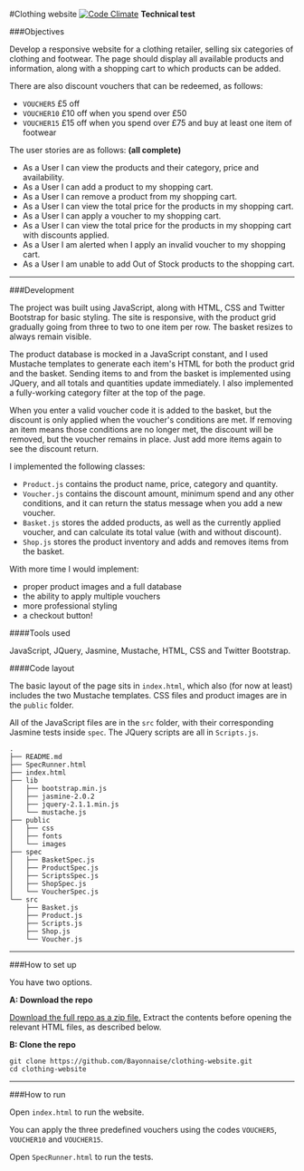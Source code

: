 #Clothing website [![Code Climate](https://codeclimate.com/github/Bayonnaise/clothing-website/badges/gpa.svg)](https://codeclimate.com/github/Bayonnaise/clothing-website)
**Technical test**

###Objectives

Develop a responsive website for a clothing retailer, selling six categories of clothing and footwear. The page should display all available products and information, along with a shopping cart to which products can be added.

There are also discount vouchers that can be redeemed, as follows:
- `VOUCHER5`  £5 off
- `VOUCHER10` £10 off when you spend over £50
- `VOUCHER15` £15 off when you spend over £75 and buy at least one item of footwear

The user stories are as follows: **(all complete)**
- As a User I can view the products and their category, price and availability.
- As a User I can add a product to my shopping cart.
- As a User I can remove a product from my shopping cart.
- As a User I can view the total price for the products in my shopping cart.
- As a User I can apply a voucher to my shopping cart.
- As a User I can view the total price for the products in my shopping cart with discounts applied.
- As a User I am alerted when I apply an invalid voucher to my shopping cart.
- As a User I am unable to add Out of Stock products to the shopping cart.

---

###Development

The project was built using JavaScript, along with HTML, CSS and Twitter Bootstrap for basic styling. The site is responsive, with the product grid gradually going from three to two to one item per row. The basket resizes to always remain visible. 

The product database is mocked in a JavaScript constant, and I used Mustache templates to generate each item's HTML for both the product grid and the basket. Sending items to and from the basket is implemented using JQuery, and all totals and quantities update immediately. I also implemented a fully-working category filter at the top of the page.

When you enter a valid voucher code it is added to the basket, but the discount is only applied when the voucher's conditions are met. If removing an item means those conditions are no longer met, the discount will be removed, but the voucher remains in place. Just add more items again to see the discount return.

I implemented the following classes:
- `Product.js` contains the product name, price, category and quantity.
- `Voucher.js` contains the discount amount, minimum spend and any other conditions, and it can return the status message when you add a new voucher.
- `Basket.js` stores the added products, as well as the currently applied voucher, and can calculate its total value (with and without discount).
- `Shop.js` stores the product inventory and adds and removes items from the basket.

With more time I would implement:
- proper product images and a full database
- the ability to apply multiple vouchers
- more professional styling
- a checkout button!

####Tools used

JavaScript, JQuery, Jasmine, Mustache, HTML, CSS and Twitter Bootstrap.

####Code layout

The basic layout of the page sits in `index.html`, which also (for now at least) includes the two Mustache templates. CSS files and product images are in the `public` folder.

All of the JavaScript files are in the `src` folder, with their corresponding Jasmine tests inside `spec`. The JQuery scripts are all in `Scripts.js`.

```shell
.
├── README.md
├── SpecRunner.html
├── index.html
├── lib
│   ├── bootstrap.min.js
│   ├── jasmine-2.0.2
│   ├── jquery-2.1.1.min.js
│   └── mustache.js
├── public
│   ├── css
│   ├── fonts
│   └── images
├── spec
│   ├── BasketSpec.js
│   ├── ProductSpec.js
│   ├── ScriptsSpec.js
│   ├── ShopSpec.js
│   └── VoucherSpec.js
└── src
    ├── Basket.js
    ├── Product.js
    ├── Scripts.js
    ├── Shop.js
    └── Voucher.js
```

---

###How to set up

You have two options.

**A: Download the repo**

[Download the full repo as a zip file.](https://github.com/Bayonnaise/clothing-website/archive/master.zip) Extract the contents before opening the relevant HTML files, as described below.

**B: Clone the repo**

```shell
git clone https://github.com/Bayonnaise/clothing-website.git
cd clothing-website
```

---

###How to run

Open `index.html` to run the website.

You can apply the three predefined vouchers using the codes `VOUCHER5`, `VOUCHER10` and `VOUCHER15`.

Open `SpecRunner.html` to run the tests.